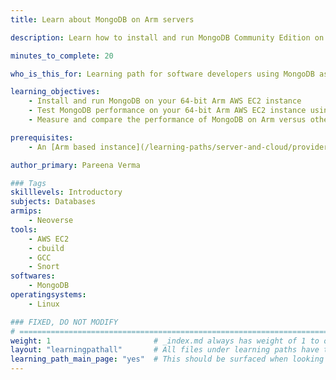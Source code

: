 ```yaml
---
title: Learn about MongoDB on Arm servers

description: Learn how to install and run MongoDB Community Edition on differet flavors of AWS EC2 instances powered by Arm64 achitecture

minutes_to_complete: 20   

who_is_this_for: Learning path for software developers using MongoDB as their database for mobile, IoT applications, content management or real-time analytics running on Arm servers.

learning_objectives: 
    - Install and run MongoDB on your 64-bit Arm AWS EC2 instance
    - Test MongoDB performance on your 64-bit Arm AWS EC2 instance using open-source tooling
    - Measure and compare the performance of MongoDB on Arm versus other architectures with Yahoo Cloud Serving Benchmark (YCSB)

prerequisites:
    - An [Arm based instance](/learning-paths/server-and-cloud/providers) from an appropriate cloud service provider.

author_primary: Pareena Verma

### Tags
skilllevels: Introductory
subjects: Databases
armips:
    - Neoverse
tools:
    - AWS EC2
    - cbuild
    - GCC
    - Snort
softwares:
    - MongoDB
operatingsystems:
    - Linux

### FIXED, DO NOT MODIFY
# ================================================================================
weight: 1                       # _index.md always has weight of 1 to order correctly
layout: "learningpathall"       # All files under learning paths have this same wrapper
learning_path_main_page: "yes"  # This should be surfaced when looking for related content. Only set for _index.md of learning path content.
---
```

